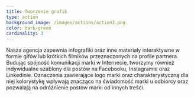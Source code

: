 ```yaml
---
title: Tworzenie grafik
type: action
background_image: /images/actions/action3.png
color: dark-green
cardinality: 3
---
```

Nasza agencja zapewnia infografiki oraz inne materiały interaktywne w formie gifów lub krótkich filmików przeznaczonych na profile partnera. Budując spójność komunikacji marki w Internecie, tworzymy również indywidualne szablony dla postów na Facebooku, Instagramie oraz Linkedinie. Oznaczenia zawierające logo marki oraz charakterystyczną dla niej kolorystykę wpływają znacząco na świadomość marki u odbiorcy oraz pozwalają na odróżnienie postów marki od innych treści.